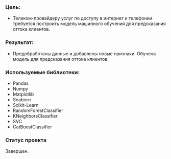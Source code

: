 ### Цель:
* Телеком-провайдеру услуг по доступу в интернет и телефонии требуется построить модель машинного обучения для предсказания оттока клиентов.

### Результат:
* Предобработаны данные и добавлены новые признаки. Обучена модель для предсказания оттока клиентов.

### Используемые библиотеки:
* Pandas
* Numpy
* Matplotlib
* Seaborn
* Scikit-Learn
* RandomForestClassifier
* KNeighborsClassifier
* SVC
* CatBoostClassifier

### Статус проекта
Завершен.
